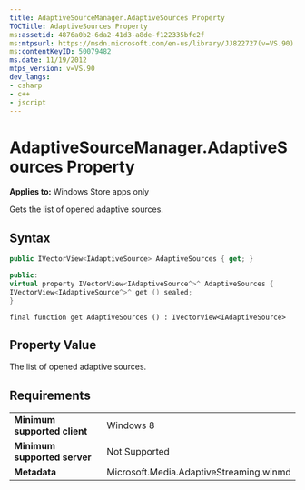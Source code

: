 ```yaml
---
title: AdaptiveSourceManager.AdaptiveSources Property
TOCTitle: AdaptiveSources Property
ms:assetid: 4876a0b2-6da2-41d3-a8de-f122335bfc2f
ms:mtpsurl: https://msdn.microsoft.com/en-us/library/JJ822727(v=VS.90)
ms:contentKeyID: 50079482
ms.date: 11/19/2012
mtps_version: v=VS.90
dev_langs:
- csharp
- c++
- jscript
---
```


# AdaptiveSourceManager.AdaptiveSources Property

**Applies to:** Windows Store apps only

Gets the list of opened adaptive sources.

## Syntax

``` csharp
public IVectorView<IAdaptiveSource> AdaptiveSources { get; }
```

``` c++
public:
virtual property IVectorView<IAdaptiveSource^>^ AdaptiveSources {
IVectorView<IAdaptiveSource^>^ get () sealed;
}
```

``` jscript
final function get AdaptiveSources () : IVectorView<IAdaptiveSource>
```

## Property Value

The list of opened adaptive sources.

## Requirements

|||
|--- |--- |
|**Minimum supported client**|Windows 8|
|**Minimum supported server**|Not Supported|
|**Metadata**|Microsoft.Media.AdaptiveStreaming.winmd|

